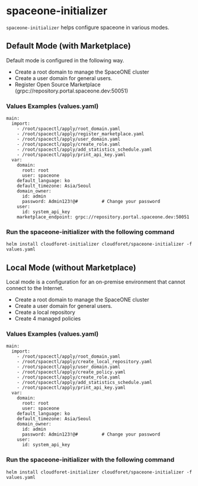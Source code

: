 # spaceone-initializer

`spaceone-initializer` helps configure spaceone in various modes.

## Default Mode (with Marketplace)

Default mode is configured in the following way.

* Create a root domain to manage the SpaceONE cluster
* Create a user domain for general users.
* Register Open Source Marketplace (grpc://repository.portal.spaceone.dev:50051)

### Values Examples (values.yaml)

~~~
main:
  import:
    - /root/spacectl/apply/root_domain.yaml
    - /root/spacectl/apply/register_marketplace.yaml
    - /root/spacectl/apply/user_domain.yaml
    - /root/spacectl/apply/create_role.yaml
    - /root/spacectl/apply/add_statistics_schedule.yaml
    - /root/spacectl/apply/print_api_key.yaml
  var:
    domain:
      root: root
      user: spaceone
    default_language: ko
    default_timezone: Asia/Seoul
    domain_owner:
      id: admin
      password: Admin123!@#         # Change your password
    user:
      id: system_api_key
    marketplace_endpoint: grpc://repository.portal.spaceone.dev:50051
~~~

### Run the spaceone-initializer with the following command 
~~~
helm install cloudforet-initializer cloudforet/spaceone-initializer -f values.yaml
~~~

## Local Mode (without Marketplace)

Local mode is a configuration for an on-premise environment that cannot connect to the Internet.

* Create a root domain to manage the SpaceONE cluster
* Create a user domain for general users.
* Create a local repository
* Create 4 managed policies

### Values Examples (values.yaml)
~~~
main:
  import:
    - /root/spacectl/apply/root_domain.yaml
    - /root/spacectl/apply/create_local_repository.yaml
    - /root/spacectl/apply/user_domain.yaml
    - /root/spacectl/apply/create_policy.yaml
    - /root/spacectl/apply/create_role.yaml
    - /root/spacectl/apply/add_statistics_schedule.yaml
    - /root/spacectl/apply/print_api_key.yaml
  var:
    domain:
      root: root
      user: spaceone
    default_language: ko
    default_timezone: Asia/Seoul
    domain_owner:
      id: admin
      password: Admin123!@#         # Change your password
    user:
      id: system_api_key
~~~

### Run the spaceone-initializer with the following command
~~~
helm install cloudforet-initializer cloudforet/spaceone-initializer -f values.yaml
~~~

